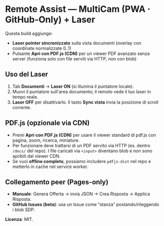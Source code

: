 # Remote Assist — MultiCam (PWA · GitHub-Only) + Laser

Questa build aggiunge:
- **Laser pointer sincronizzato** sulla vista documenti (overlay con coordinate normalizzate 0..1)
- Pulsante **Apri con PDF.js (CDN)** per un viewer PDF avanzato senza server (funziona solo con file serviti via HTTP, non con blob)

## Uso del Laser
1. Tab **Documenti** → **Laser ON** (si illumina il puntatore locale).
2. Muovi il puntatore sull'area documento; il remoto vede il tuo laser in tempo reale.
3. **Laser OFF** per disattivarlo. Il tasto **Sync vista** invia la posizione di scroll corrente.

## PDF.js (opzionale via CDN)
- Premi **Apri con PDF.js (CDN)** per usare il viewer standard di pdf.js con pagina, zoom, ricerca, miniature.
- Per funzionare deve trattarsi di un PDF servito via HTTP (es. dentro `/docs/` del repo). I file caricati via `<input>` diventano blob e non sono apribili dal viewer CDN.
- Se vuoi **offline completo**, possiamo includere `pdfjs-dist` nel repo e metterlo in cache nel service worker.

## Collegamento peer (Pages-only)
- **Manuale**: Genera Offerta → invia JSON → Crea Risposta → Applica Risposta.
- **GitHub Issues (beta)**: usa un Issue come “stanza” postando/rileggendo i blob SDP.

**Licenza**: MIT.
